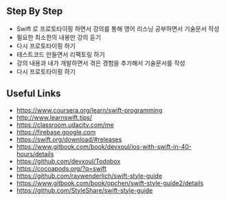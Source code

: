 
## Step By Step
- Swift 로 프로토타이핑 하면서 강의를 통해 영어 리스닝 공부하면서 기술문서 작성
- 필요한 최소한의 내용만 강의 듣기
- 다시 프로토타이핑 하기 
- 테스트코드 만들면서 리팩토링 하기
- 강의 내용과 내가 개발하면서 겪은 경험을 추가해서 기술문서를 작성
- 다시 프로토타이핑 하기


## Useful Links
- https://www.coursera.org/learn/swift-programming
- http://www.learnswift.tips/
- https://classroom.udacity.com/me
- https://firebase.google.com
- https://swift.org/download/#releases
- https://www.gitbook.com/book/devxoul/ios-with-swift-in-40-hours/details
- https://github.com/devxoul/Todobox
- https://cocoapods.org/?q=swift
- https://github.com/raywenderlich/swift-style-guide
- https://www.gitbook.com/book/opchen/swift-style-guide2/details
- https://github.com/StyleShare/swift-style-guide
